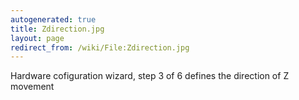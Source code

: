 ```yaml
---
autogenerated: true
title: Zdirection.jpg
layout: page
redirect_from: /wiki/File:Zdirection.jpg
---
```


Hardware cofiguration wizard, step 3 of 6 defines the direction of Z
movement

